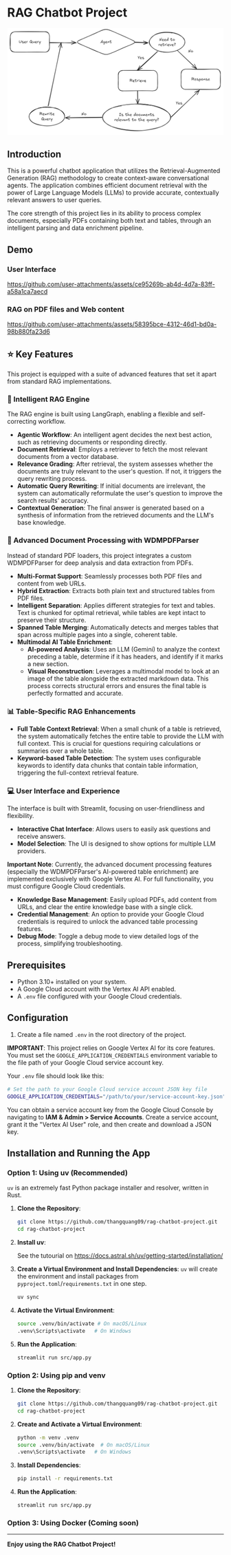 # RAG Chatbot Project

![architecture](rag_architecture.png)

## Introduction

This is a powerful chatbot application that utilizes the Retrieval-Augmented Generation (RAG) methodology to create context-aware conversational agents. The application combines efficient document retrieval with the power of Large Language Models (LLMs) to provide accurate, contextually relevant answers to user queries.

The core strength of this project lies in its ability to process complex documents, especially PDFs containing both text and tables, through an intelligent parsing and data enrichment pipeline.

## Demo

### User Interface
https://github.com/user-attachments/assets/ce95269b-ab4d-4d7a-83ff-a58a1ca7aecd

### RAG on PDF files and Web content
https://github.com/user-attachments/assets/58395bce-4312-46d1-bd0a-98b880fa23d6

## ⭐ Key Features

This project is equipped with a suite of advanced features that set it apart from standard RAG implementations.

### 🧠 Intelligent RAG Engine

The RAG engine is built using LangGraph, enabling a flexible and self-correcting workflow.

- **Agentic Workflow**: An intelligent agent decides the next best action, such as retrieving documents or responding directly.
- **Document Retrieval**: Employs a retriever to fetch the most relevant documents from a vector database.
- **Relevance Grading**: After retrieval, the system assesses whether the documents are truly relevant to the user's question. If not, it triggers the query rewriting process.
- **Automatic Query Rewriting**: If initial documents are irrelevant, the system can automatically reformulate the user's question to improve the search results' accuracy.
- **Contextual Generation**: The final answer is generated based on a synthesis of information from the retrieved documents and the LLM's base knowledge.

### 📄 Advanced Document Processing with WDMPDFParser

Instead of standard PDF loaders, this project integrates a custom WDMPDFParser for deep analysis and data extraction from PDFs.

- **Multi-Format Support**: Seamlessly processes both PDF files and content from web URLs.
- **Hybrid Extraction**: Extracts both plain text and structured tables from PDF files.
- **Intelligent Separation**: Applies different strategies for text and tables. Text is chunked for optimal retrieval, while tables are kept intact to preserve their structure.
- **Spanned Table Merging**: Automatically detects and merges tables that span across multiple pages into a single, coherent table.
- **Multimodal AI Table Enrichment**:
  - **AI-powered Analysis**: Uses an LLM (Gemini) to analyze the context preceding a table, determine if it has headers, and identify if it marks a new section.
  - **Visual Reconstruction**: Leverages a multimodal model to look at an image of the table alongside the extracted markdown data. This process corrects structural errors and ensures the final table is perfectly formatted and accurate.

### 📊 Table-Specific RAG Enhancements

- **Full Table Context Retrieval**: When a small chunk of a table is retrieved, the system automatically fetches the entire table to provide the LLM with full context. This is crucial for questions requiring calculations or summaries over a whole table.
- **Keyword-based Table Detection**: The system uses configurable keywords to identify data chunks that contain table information, triggering the full-context retrieval feature.

### 💻 User Interface and Experience

The interface is built with Streamlit, focusing on user-friendliness and flexibility.

- **Interactive Chat Interface**: Allows users to easily ask questions and receive answers.
- **Model Selection**: The UI is designed to show options for multiple LLM providers.

**Important Note**: Currently, the advanced document processing features (especially the WDMPDFParser's AI-powered table enrichment) are implemented exclusively with Google Vertex AI. For full functionality, you must configure Google Cloud credentials.

- **Knowledge Base Management**: Easily upload PDFs, add content from URLs, and clear the entire knowledge base with a single click.
- **Credential Management**: An option to provide your Google Cloud credentials is required to unlock the advanced table processing features.
- **Debug Mode**: Toggle a debug mode to view detailed logs of the process, simplifying troubleshooting.

## Prerequisites

- Python 3.10+ installed on your system.
- A Google Cloud account with the Vertex AI API enabled.
- A `.env` file configured with your Google Cloud credentials.

## Configuration

1. Create a file named `.env` in the root directory of the project.

**IMPORTANT**: This project relies on Google Vertex AI for its core features. You must set the `GOOGLE_APPLICATION_CREDENTIALS` environment variable to the file path of your Google Cloud service account key.

Your `.env` file should look like this:

```bash
# Set the path to your Google Cloud service account JSON key file
GOOGLE_APPLICATION_CREDENTIALS="/path/to/your/service-account-key.json"
```

You can obtain a service account key from the Google Cloud Console by navigating to **IAM & Admin > Service Accounts**. Create a service account, grant it the "Vertex AI User" role, and then create and download a JSON key.

## Installation and Running the App

### Option 1: Using uv (Recommended)

`uv` is an extremely fast Python package installer and resolver, written in Rust.

1. **Clone the Repository**:
   ```bash
   git clone https://github.com/thangquang09/rag-chatbot-project.git
   cd rag-chatbot-project
   ```

2. **Install uv**:
   
   See the tutourial on https://docs.astral.sh/uv/getting-started/installation/

3. **Create a Virtual Environment and Install Dependencies**:
   `uv` will create the environment and install packages from `pyproject.toml`/`requirements.txt` in one step.
   ```bash
   uv sync
   ```

4. **Activate the Virtual Environment**:
   ```bash
   source .venv/bin/activate # On macOS/Linux
   .venv\Scripts\activate   # On Windows
   ```

5. **Run the Application**:
   ```bash
   streamlit run src/app.py
   ```

### Option 2: Using pip and venv

1. **Clone the Repository**:
   ```bash
   git clone https://github.com/thangquang09/rag-chatbot-project.git
   cd rag-chatbot-project
   ```

2. **Create and Activate a Virtual Environment**:
   ```bash
   python -m venv .venv
   source .venv/bin/activate  # On macOS/Linux
   .venv\Scripts\activate   # On Windows
   ```

3. **Install Dependencies**:
   ```bash
   pip install -r requirements.txt
   ```

4. **Run the Application**:
   ```bash
   streamlit run src/app.py
   ```

### Option 3: Using Docker (Coming soon)

---

**Enjoy using the RAG Chatbot Project!**